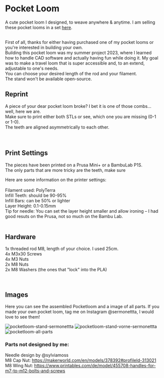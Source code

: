 # Pocket Loom</br>
A cute pocket loom I designed, to weave anywhere & anytime. I am selling these pocket looms in a set [here](https://yylyy8luvvrgs2rl-82725798235.shopifypreview.com/products/pocket-loom-set-loom-stand?variant=47996612936027).</br>
</br>

First of all, thanks for either having purchased one of my pocket looms or you're interested in building your own. </br> 
Building this pocket loom was my summer project 2023, where I learned how to handle CAD software and actually having fun while doing it.
My goal was to make a travel loom that is super accessible and, to an extend, adjustable to one's needs.</br>
You can choose your desired length of the rod and your filament.</br>
The stand won't be available open-source.</br>

## Reprint</br>
A piece of your dear pocket loom broke? I bet it is one of those combs... well, here we are.</br>
Make sure to print either both STLs or see, which one you are missing (0-1 or 1-0).</br>
The teeth are aligned asymmetrically to each other. </br>
</br>
</br>
## Print Settings
The pieces have been printed on a Prusa Mini+ or a BambuLab P1S.</br>
The only parts that are more tricky are the teeth, make sure

Here are some information on the printer settings:</br>
</br>
Filament used: PolyTerra</br>
Infill Teeth: should be 90-95%</br>
Infill Bars: can be 50% or lighter</br>
Layer Height: 0.1-0.15mm</br>
Tip for needle: You can set the layer height smaller and allow ironing – I had good resuts on the Prusa, not so much on the Bambu Lab.
</br>
</br>
## Hardware
1x threaded rod M8, length of your choice. I used 25cm.</br>
4x M3x30 Screws</br>
4x M3 Nuts</br>
2x M8 Nuts</br>
2x M8 Washers (the ones that "lock" into the PLA)</br>

</br>

## Images
Here you can see the assembled Pocketloom and a image of all parts. If you made your own pocket loom, tag me on Instagram @sermonettta, I would love to see them!

![pocketloom-stand-sermonettta](https://github.com/jasminsermonet/pocketloom/assets/159716647/acebf6f6-6eef-4352-aede-6fa17899b162)
![pocketloom-stand-vorne-sermonettta](https://github.com/jasminsermonet/pocketloom/assets/159716647/cde04131-4b20-45f4-8b49-af558f7a07c7)
![pocketloom-all-parts](https://github.com/jasminsermonet/pocketloom/assets/159716647/b666f7e8-4f1b-43cd-9935-72338ae068f0)



### Parts not designed by me:</br>
Needle design by @sylviamoss</br>
M8 Cap Nut: https://makerworld.com/en/models/378392#profileId-313021</br>
M8 Wing Nut: https://www.printables.com/de/model/455708-handles-for-m7-to-m12-bolts-and-screws</br>
